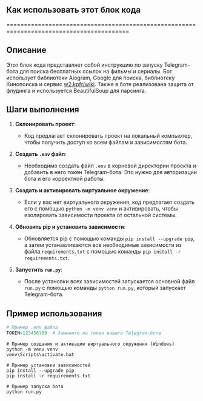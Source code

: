 ## Как использовать этот блок кода
=========================================================================================

Описание
-------------------------
Этот блок кода представляет собой инструкцию по запуску Telegram-бота для поиска бесплатных ссылок на фильмы и сериалы. Бот использует библиотеки Aiogram, Google для поиска, библиотеку Кинопоиска и сервис [w2.kpfr/wiki](https://w2.kpfr.wiki/). Также в боте реализована защита от флудинга и используется BeautifulSoup для парсинга.

Шаги выполнения
-------------------------
1. **Склонировать проект**:
   - Код предлагает склонировать проект на локальный компьютер, чтобы получить доступ ко всем файлам и зависимостям бота.

2. **Создать `.env` файл**:
   - Необходимо создать файл `.env` в корневой директории проекта и добавить в него токен Telegram-бота. Это нужно для авторизации бота и его корректной работы.

3. **Создать и активировать виртуальное окружение**:
   - Если у вас нет виртуального окружения, код предлагает создать его с помощью `python -m venv venv` и активировать, чтобы изолировать зависимости проекта от остальной системы.

4. **Обновить pip и установить зависимости**:
   - Обновляется pip с помощью команды `pip install --upgrade pip`, а затем устанавливаются все необходимые зависимости из файла `requirements.txt` с помощью команды `pip install -r requirements.txt`.

5. **Запустить `run.py`**:
   - После установки всех зависимостей запускается основной файл `run.py` с помощью команды `python run.py`, который запускает Telegram-бота.

Пример использования
-------------------------

```python
# Пример .env файла
TOKEN=123456789  # Замените на токен вашего Telegram-бота
```

```shell
# Пример создания и активации виртуального окружения (Windows)
python -m venv venv
venv\Scripts\activate.bat
```

```shell
# Пример установки зависимостей
pip install --upgrade pip
pip install -r requirements.txt
```

```shell
# Пример запуска бота
python run.py
```